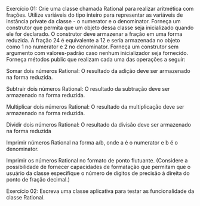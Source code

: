 Exercício 01: 
Crie uma classe chamada Rational para realizar aritmética com frações. 
Utilize variáveis do tipo inteiro para representar as variáveis de instância private da classe - o numerator e o denominator. 
Forneça um construtor que permita que um objeto dessa classe seja inicializado quando ele for declarado. 
O construtor deve armazenar a fração em uma forma reduzida. 
A fração 24 é equivalente a 12 e seria armazenada no objeto como 1 no numerator e 2 no denominator. 
Forneça um construtor sem argumento com valores-padrão caso nenhum inicializador seja fornecido. 
Forneça métodos public que realizam cada uma das operações a seguir:

Somar dois números Rational: O resultado da adição deve ser armazenado na forma reduzida.

Subtrair dois números Rational: O resultado da subtração deve ser armazenado na forma reduzida.

Multiplicar dois números Rational: O resultado da multiplicação deve ser armazenado na forma reduzida.

Dividir dois números Rational: O resultado da divisão deve ser armazenado na forma reduzida

Imprimir números Rational  na forma a/b, onde a é o numerator e b é o denominator.

Imprimir os números Rational no formato de ponto flutuante. 
(Considere a possibilidade de fornecer capacidades de formatação que permitam que o usuário da classe especifique 
o número de dígitos de precisão à direita do ponto de fração decimal.)

Exercício 02: Escreva uma classe aplicativa para testar as funcionalidade da classe Rational.
